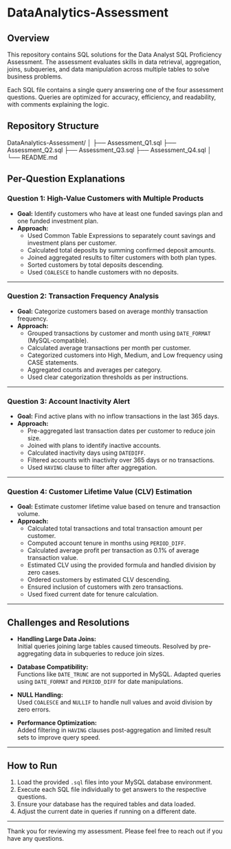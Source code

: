 # DataAnalytics-Assessment

## Overview

This repository contains SQL solutions for the Data Analyst SQL Proficiency Assessment. The assessment evaluates skills in data retrieval, aggregation, joins, subqueries, and data manipulation across multiple tables to solve business problems.

Each SQL file contains a single query answering one of the four assessment questions. Queries are optimized for accuracy, efficiency, and readability, with comments explaining the logic.

## Repository Structure
DataAnalytics-Assessment/
│
├── Assessment_Q1.sql
├── Assessment_Q2.sql
├── Assessment_Q3.sql
├── Assessment_Q4.sql
│
└── README.md 

## Per-Question Explanations

### Question 1: High-Value Customers with Multiple Products

- **Goal:** Identify customers who have at least one funded savings plan and one funded investment plan.
- **Approach:**  
  - Used Common Table Expressions to separately count savings and investment plans per customer.  
  - Calculated total deposits by summing confirmed deposit amounts.  
  - Joined aggregated results to filter customers with both plan types.  
  - Sorted customers by total deposits descending.
  - Used `COALESCE` to handle customers with no deposits.

---

### Question 2: Transaction Frequency Analysis

- **Goal:** Categorize customers based on average monthly transaction frequency.
- **Approach:**  
  - Grouped transactions by customer and month using `DATE_FORMAT` (MySQL-compatible).  
  - Calculated average transactions per month per customer.  
  - Categorized customers into High, Medium, and Low frequency using CASE statements.  
  - Aggregated counts and averages per category.
  - Used clear categorization thresholds as per instructions.

---

### Question 3: Account Inactivity Alert

- **Goal:** Find active plans with no inflow transactions in the last 365 days.
- **Approach:**  
  - Pre-aggregated last transaction dates per customer to reduce join size.  
  - Joined with plans to identify inactive accounts.  
  - Calculated inactivity days using `DATEDIFF`.  
  - Filtered accounts with inactivity over 365 days or no transactions.
  - Used `HAVING` clause to filter after aggregation.

---

### Question 4: Customer Lifetime Value (CLV) Estimation

- **Goal:** Estimate customer lifetime value based on tenure and transaction volume.
- **Approach:**  
  - Calculated total transactions and total transaction amount per customer.  
  - Computed account tenure in months using `PERIOD_DIFF`.  
  - Calculated average profit per transaction as 0.1% of average transaction value.  
  - Estimated CLV using the provided formula and handled division by zero cases.  
  - Ordered customers by estimated CLV descending.
  - Ensured inclusion of customers with zero transactions.  
  - Used fixed current date for tenure calculation.

---

## Challenges and Resolutions

- **Handling Large Data Joins:**  
  Initial queries joining large tables caused timeouts. Resolved by pre-aggregating data in subqueries to reduce join sizes.

- **Database Compatibility:**  
  Functions like `DATE_TRUNC` are not supported in MySQL. Adapted queries using `DATE_FORMAT` and `PERIOD_DIFF` for date manipulations.

- **NULL Handling:**  
  Used `COALESCE` and `NULLIF` to handle null values and avoid division by zero errors.

- **Performance Optimization:**  
  Added filtering in `HAVING` clauses post-aggregation and limited result sets to improve query speed.

---

## How to Run

1. Load the provided `.sql` files into your MySQL database environment.
2. Execute each SQL file individually to get answers to the respective questions.
3. Ensure your database has the required tables and data loaded.
4. Adjust the current date in queries if running on a different date.

---

Thank you for reviewing my assessment. Please feel free to reach out if you have any questions.


